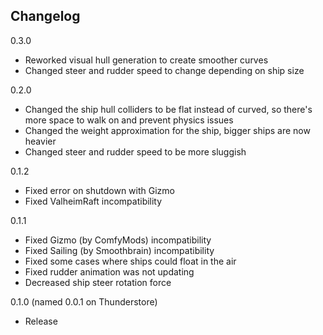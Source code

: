 ## Changelog

0.3.0
- Reworked visual hull generation to create smoother curves
- Changed steer and rudder speed to change depending on ship size

0.2.0
- Changed the ship hull colliders to be flat instead of curved, so there's more space to walk on and prevent physics issues
- Changed the weight approximation for the ship, bigger ships are now heavier
- Changed steer and rudder speed to be more sluggish

0.1.2
- Fixed error on shutdown with Gizmo
- Fixed ValheimRaft incompatibility

0.1.1
- Fixed Gizmo (by ComfyMods) incompatibility
- Fixed Sailing (by Smoothbrain) incompatibility
- Fixed some cases where ships could float in the air
- Fixed rudder animation was not updating
- Decreased ship steer rotation force

0.1.0 (named 0.0.1 on Thunderstore)
- Release
